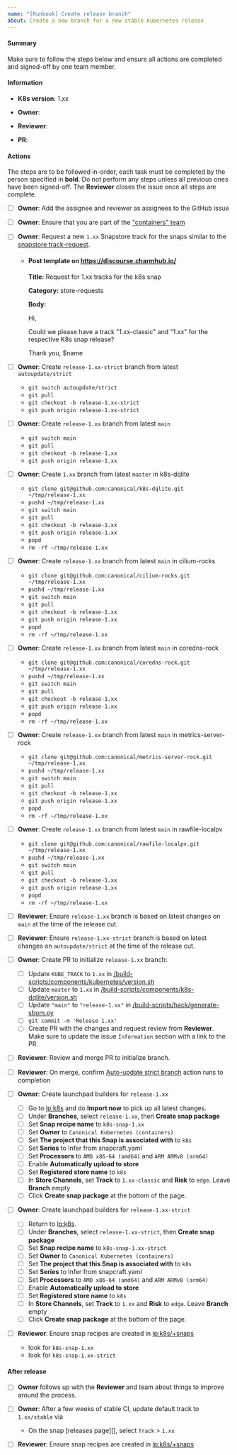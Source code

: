 ```yaml
---
name: "[Runbook] Create release branch"
about: Create a new branch for a new stable Kubernetes release
---
```


#### Summary

Make sure to follow the steps below and ensure all actions are completed and signed-off by one team member.

#### Information

<!-- Replace with the version to create the branch for, e.g. 1.28 -->
- **K8s version**: 1.xx

<!-- Set this to the name of the person responsible for running the release tasks, e.g. @neoaggelos -->
- **Owner**:

<!-- Set this to the name of the team-member that will sign-off the tasks -->
- **Reviewer**:

<!-- Link to PR to initialize the release branch (see below) -->
- **PR**:

#### Actions

The steps are to be followed in-order, each task must be completed by the person specified in **bold**. Do not perform any steps unless all previous ones have been signed-off. The **Reviewer** closes the issue once all steps are complete.

- [ ] **Owner**: Add the assignee and reviewer as assignees to the GitHub issue
- [ ] **Owner**: Ensure that you are part of the ["containers" team](https://launchpad.net/~containers)
- [ ] **Owner**: Request a new `1.xx` Snapstore track for the snaps similar to the  [snapstore track-request][].
  - #### Post template on https://discourse.charmhub.io/

    **Title:** Request for 1.xx tracks for the k8s snap

    **Category:** store-requests

    **Body:**

      Hi,

      Could we please have a track "1.xx-classic" and "1.xx" for the respective K8s snap release?

      Thank you, $name

- [ ] **Owner**: Create `release-1.xx-strict` branch from latest `autoupdate/strict`
  - `git switch autoupdate/strict`
  - `git pull`
  - `git checkout -b release-1.xx-strict`
  - `git push origin release-1.xx-strict`
- [ ] **Owner**: Create `release-1.xx` branch from latest `main`
  - `git switch main`
  - `git pull`
  - `git checkout -b release-1.xx`
  - `git push origin release-1.xx`
- [ ] **Owner**: Create `1.xx` branch from latest `master` in k8s-dqlite
  - `git clone git@github.com:canonical/k8s-dqlite.git ~/tmp/release-1.xx`
  - `pushd ~/tmp/release-1.xx`
  - `git switch main`
  - `git pull`
  - `git checkout -b release-1.xx`
  - `git push origin release-1.xx`
  - `popd`
  - `rm -rf ~/tmp/release-1.xx`
- [ ] **Owner**: Create `release-1.xx` branch from latest `main` in cilium-rocks
  - `git clone git@github.com:canonical/cilium-rocks.git ~/tmp/release-1.xx`
  - `pushd ~/tmp/release-1.xx`
  - `git switch main`
  - `git pull`
  - `git checkout -b release-1.xx`
  - `git push origin release-1.xx`
  - `popd`
  - `rm -rf ~/tmp/release-1.xx`
- [ ] **Owner**: Create `release-1.xx` branch from latest `main` in coredns-rock
  - `git clone git@github.com:canonical/coredns-rock.git ~/tmp/release-1.xx`
  - `pushd ~/tmp/release-1.xx`
  - `git switch main`
  - `git pull`
  - `git checkout -b release-1.xx`
  - `git push origin release-1.xx`
  - `popd`
  - `rm -rf ~/tmp/release-1.xx`
- [ ] **Owner**: Create `release-1.xx` branch from latest `main` in metrics-server-rock
  - `git clone git@github.com:canonical/metrics-server-rock.git ~/tmp/release-1.xx`
  - `pushd ~/tmp/release-1.xx`
  - `git switch main`
  - `git pull`
  - `git checkout -b release-1.xx`
  - `git push origin release-1.xx`
  - `popd`
  - `rm -rf ~/tmp/release-1.xx`
- [ ] **Owner**: Create `release-1.xx` branch from latest `main` in rawfile-localpv
  - `git clone git@github.com:canonical/rawfile-localpv.git ~/tmp/release-1.xx`
  - `pushd ~/tmp/release-1.xx`
  - `git switch main`
  - `git pull`
  - `git checkout -b release-1.xx`
  - `git push origin release-1.xx`
  - `popd`
  - `rm -rf ~/tmp/release-1.xx`
- [ ] **Reviewer**: Ensure `release-1.xx` branch is based on latest changes on `main` at the time of the release cut.
- [ ] **Reviewer**: Ensure `release-1.xx-strict` branch is based on latest changes on `autoupdate/strict` at the time of the release cut.
- [ ] **Owner**: Create PR to initialize `release-1.xx` branch:
  - [ ] Update `KUBE_TRACK` to `1.xx` in [/build-scripts/components/kubernetes/version.sh][]
  - [ ] Update `master` to `1.xx` in [/build-scripts/components/k8s-dqlite/version.sh][]
  - [ ] Update `"main"` to `"release-1.xx"` in [/build-scripts/hack/generate-sbom.py][]
  - [ ] `git commit -m 'Release 1.xx'`
  - [ ] Create PR with the changes and request review from **Reviewer**. Make sure to update the issue `Information` section with a link to the PR.
- [ ] **Reviewer**: Review and merge PR to initialize branch.
- [ ] **Reviewer**: On merge, confirm [Auto-update strict branch] action runs to completion
- [ ] **Owner**: Create launchpad builders for `release-1.xx`
  - [ ] Go to [lp:k8s][] and do **Import now** to pick up all latest changes.
  - [ ] Under **Branches**, select `release-1.xx`, then **Create snap package**
  - [ ] Set **Snap recipe name** to `k8s-snap-1.xx`
  - [ ] Set **Owner** to `Canonical Kubernetes (containers)`
  - [ ] Set **The project that this Snap is associated with** to `k8s`
  - [ ] Set **Series** to Infer from snapcraft.yaml
  - [ ] Set **Processors** to `AMD x86-64 (amd64)` and `ARM ARMv8 (arm64)`
  - [ ] Enable **Automatically upload to store**
  - [ ] Set **Registered store name** to `k8s`
  - [ ] In **Store Channels**, set **Track** to `1.xx-classic` and **Risk** to `edge`. Leave **Branch** empty
  - [ ] Click **Create snap package** at the bottom of the page.
- [ ] **Owner**: Create launchpad builders for `release-1.xx-strict`
  - [ ] Return to [lp:k8s][].
  - [ ] Under **Branches**, select `release-1.xx-strict`, then **Create snap package**
  - [ ] Set **Snap recipe name** to `k8s-snap-1.xx-strict`
  - [ ] Set **Owner** to `Canonical Kubernetes (containers)`
  - [ ] Set **The project that this Snap is associated with** to `k8s`
  - [ ] Set **Series** to Infer from snapcraft.yaml
  - [ ] Set **Processors** to `AMD x86-64 (amd64)` and `ARM ARMv8 (arm64)`
  - [ ] Enable **Automatically upload to store**
  - [ ] Set **Registered store name** to `k8s`
  - [ ] In **Store Channels**, set **Track** to `1.xx` and **Risk** to `edge`. Leave **Branch** empty
  - [ ] Click **Create snap package** at the bottom of the page.
- [ ] **Reviewer**: Ensure snap recipes are created in [lp:k8s/+snaps][]
  - look for `k8s-snap-1.xx`
  - look for `k8s-snap-1.xx-strict`

#### After release

- [ ] **Owner** follows up with the **Reviewer** and team about things to improve around the process.
- [ ] **Owner**: After a few weeks of stable CI, update default track to `1.xx/stable` via
  - On the snap [releases page][], select `Track` > `1.xx`
- [ ] **Reviewer**: Ensure snap recipes are created in [lp:k8s/+snaps][]


<!-- LINKS -->
[Auto-update strict branch]: https://github.com/canonical/k8s-snap/actions/workflows/strict.yaml
[snapstore track-request]: https://forum.snapcraft.io/t/tracks-request-for-k8s-snap/39122/2
[releases-page]: https://snapcraft.io/k8s/releases
[.github/workflows/cla.yaml]: ../workflows/cla.yaml
[.github/workflows/cron-jobs.yaml]: ../workflows/cron-jobs.yaml
[.github/workflows/go.yaml]: ../workflows/go.yaml
[.github/workflows/integration.yaml]: ..workflows/integration.yaml
[.github/workflows/python.yaml]: ../workflows/python.yaml
[.github/workflows/sbom.yaml]: ../workflows/sbom.yaml
[.github/workflows/strict-integration.yaml]: ../workflows/strict-integration.yaml
[.github/workflows/strict.yaml]: ..workflows/strict.yaml
[/build-scripts/components/kubernetes/version.sh]: ../../build-scripts/components/kubernetes/version.sh
[/build-scripts/components/k8s-dqlite/version.sh]: ../../build-scripts/components/k8s-dqlite/version.sh
[/build-scripts/hack/generate-sbom.py]: ../..//build-scripts/hack/generate-sbom.py
[lp:k8s]: https://code.launchpad.net/~cdk8s/k8s/+git/k8s-snap
[lp:k8s/+snaps]: https://launchpad.net/k8s/+snaps
